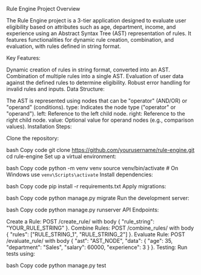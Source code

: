 Rule Engine Project Overview

The Rule Engine project is a 3-tier application designed to evaluate user eligibility based on attributes such as age, department, income, and experience using an Abstract Syntax Tree (AST) representation of rules. It features functionalities for dynamic rule creation, combination, and evaluation, with rules defined in string format.

Key Features:

Dynamic creation of rules in string format, converted into an AST.
Combination of multiple rules into a single AST.
Evaluation of user data against the defined rules to determine eligibility.
Robust error handling for invalid rules and inputs.
Data Structure:

The AST is represented using nodes that can be "operator" (AND/OR) or "operand" (conditions).
type: Indicates the node type ("operator" or "operand").
left: Reference to the left child node.
right: Reference to the right child node.
value: Optional value for operand nodes (e.g., comparison values).
Installation Steps:

Clone the repository:

bash
Copy code
git clone https://github.com/yourusername/rule-engine.git
cd rule-engine
Set up a virtual environment:

bash
Copy code
python -m venv venv
source venv/bin/activate  # On Windows use `venv\Scripts\activate`
Install dependencies:

bash
Copy code
pip install -r requirements.txt
Apply migrations:

bash
Copy code
python manage.py migrate
Run the development server:

bash
Copy code
python manage.py runserver
API Endpoints:

Create a Rule: POST /create_rule/ with body { "rule_string": "YOUR_RULE_STRING" }.
Combine Rules: POST /combine_rules/ with body { "rules": ["RULE_STRING_1", "RULE_STRING_2"] }.
Evaluate Rule: POST /evaluate_rule/ with body { "ast": "AST_NODE", "data": { "age": 35, "department": "Sales", "salary": 60000, "experience": 3 } }.
Testing: Run tests using:

bash
Copy code
python manage.py test